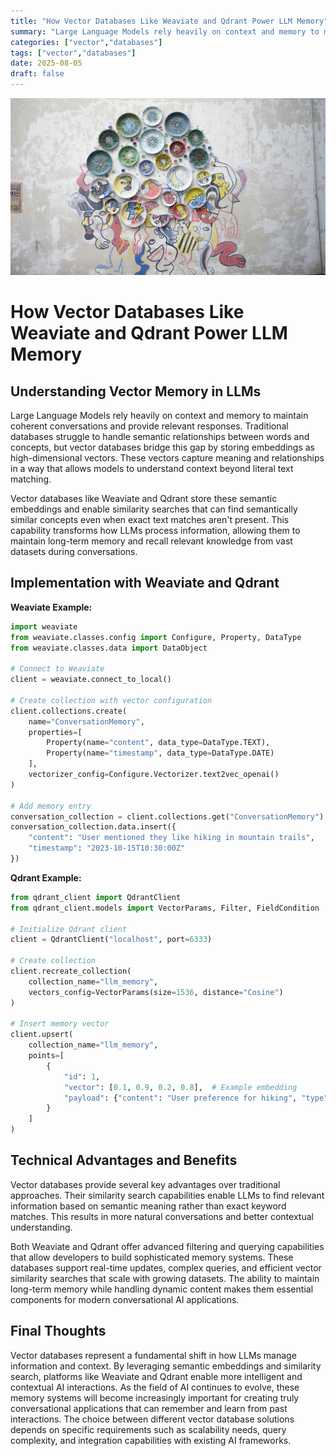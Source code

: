 ```yaml
---
title: "How Vector Databases Like Weaviate and Qdrant Power LLM Memory"
summary: "Large Language Models rely heavily on context and memory to maintain coherent conversations and provide relevant responses."
categories: ["vector","databases"]
tags: ["vector","databases"]
date: 2025-08-05
draft: false
---
```

![landscape](cover.jpg "Photos by nenjo")
# How Vector Databases Like Weaviate and Qdrant Power LLM Memory

## Understanding Vector Memory in LLMs

Large Language Models rely heavily on context and memory to maintain coherent conversations and provide relevant responses. Traditional databases struggle to handle semantic relationships between words and concepts, but vector databases bridge this gap by storing embeddings as high-dimensional vectors. These vectors capture meaning and relationships in a way that allows models to understand context beyond literal text matching.

Vector databases like Weaviate and Qdrant store these semantic embeddings and enable similarity searches that can find semantically similar concepts even when exact text matches aren't present. This capability transforms how LLMs process information, allowing them to maintain long-term memory and recall relevant knowledge from vast datasets during conversations.

## Implementation with Weaviate and Qdrant

**Weaviate Example:**
```python
import weaviate
from weaviate.classes.config import Configure, Property, DataType
from weaviate.classes.data import DataObject

# Connect to Weaviate
client = weaviate.connect_to_local()

# Create collection with vector configuration
client.collections.create(
    name="ConversationMemory",
    properties=[
        Property(name="content", data_type=DataType.TEXT),
        Property(name="timestamp", data_type=DataType.DATE)
    ],
    vectorizer_config=Configure.Vectorizer.text2vec_openai()
)

# Add memory entry
conversation_collection = client.collections.get("ConversationMemory")
conversation_collection.data.insert({
    "content": "User mentioned they like hiking in mountain trails",
    "timestamp": "2023-10-15T10:30:00Z"
})
```

**Qdrant Example:**
```python
from qdrant_client import QdrantClient
from qdrant_client.models import VectorParams, Filter, FieldCondition

# Initialize Qdrant client
client = QdrantClient("localhost", port=6333)

# Create collection
client.recreate_collection(
    collection_name="llm_memory",
    vectors_config=VectorParams(size=1536, distance="Cosine")
)

# Insert memory vector
client.upsert(
    collection_name="llm_memory",
    points=[
        {
            "id": 1,
            "vector": [0.1, 0.9, 0.2, 0.8],  # Example embedding
            "payload": {"content": "User preference for hiking", "type": "preference"}
        }
    ]
)
```

## Technical Advantages and Benefits

Vector databases provide several key advantages over traditional approaches. Their similarity search capabilities enable LLMs to find relevant information based on semantic meaning rather than exact keyword matches. This results in more natural conversations and better contextual understanding.

Both Weaviate and Qdrant offer advanced filtering and querying capabilities that allow developers to build sophisticated memory systems. These databases support real-time updates, complex queries, and efficient vector similarity searches that scale with growing datasets. The ability to maintain long-term memory while handling dynamic content makes them essential components for modern conversational AI applications.

## Final Thoughts

Vector databases represent a fundamental shift in how LLMs manage information and context. By leveraging semantic embeddings and similarity search, platforms like Weaviate and Qdrant enable more intelligent and contextual AI interactions. As the field of AI continues to evolve, these memory systems will become increasingly important for creating truly conversational applications that can remember and learn from past interactions. The choice between different vector database solutions depends on specific requirements such as scalability needs, query complexity, and integration capabilities with existing AI frameworks.
    